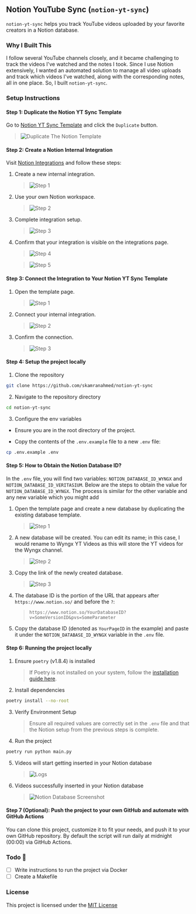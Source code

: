 ## Notion YouTube Sync (`notion-yt-sync`)
`notion-yt-sync` helps you track YouTube videos uploaded by your favorite creators in a Notion database.

### Why I Built This
I follow several YouTube channels closely, and it became challenging to track the videos I've watched and the notes I took. Since I use Notion extensively, I wanted an automated solution to manage all video uploads and track which videos I've watched, along with the corresponding notes, all in one place. So, I built `notion-yt-sync`.

### Setup Instructions

#### Step 1: Duplicate the Notion YT Sync Template
Go to [Notion YT Sync Template](https://superb-house-4a4.notion.site/Notion-YT-Sync-Template-124a0c220c5280b08cf8ec5a981a2ad8) and click the `Duplicate` button.

> ![Duplicate The Notion Template](./assets/images/duplicate-notion-yt-sync-template.png)

#### Step 2: Create a Notion Internal Integration
Visit [Notion Integrations](https://www.notion.so/profile/integrations) and follow these steps:

1. Create a new internal integration.
    > ![Step 1](./assets/images/creating-internal-integration-step-1.png)

2. Use your own Notion workspace.
   > ![Step 2](./assets/images/creating-internal-integration-step-2.png)

3. Complete integration setup.
   > ![Step 3](./assets/images/creating-internal-integration-step-3.png)

4. Confirm that your integration is visible on the integrations page.
   > ![Step 4](./assets/images/creating-internal-integration-step-4.png)
   
   > ![Step 5](./assets/images/creating-internal-integration-step-5.png)

#### Step 3: Connect the Integration to Your Notion YT Sync Template

1. Open the template page.
   > ![Step 1](./assets/images/connect-internal-integration-with-page-step-1.png)

2. Connect your internal integration.
   > ![Step 2](./assets/images/connect-internal-integration-with-page-step-2.png)

3. Confirm the connection.
   > ![Step 3](./assets/images/connect-internal-integration-with-page-step-3.png)

#### Step 4: Setup the project locally

1. Clone the repository
```bash
git clone https://github.com/skamranahmed/notion-yt-sync
```

2. Navigate to the repository directory
```bash
cd notion-yt-sync
```

3. Configure the env variables
- Ensure you are in the root directory of the project.

- Copy the contents of the `.env.example` file to a new `.env` file:
```bash
cp .env.example .env
```

#### Step 5: How to Obtain the Notion Database ID?

In the `.env` file, you will find two variables: `NOTION_DATABASE_ID_WYNGX` and `NOTION_DATABASE_ID_VERITASIUM`. Below are the steps to obtain the value for `NOTION_DATABASE_ID_WYNGX`. The process is similar for the other variable and any new variable which you might add

1. Open the template page and create a new database by duplicating the existing database template.
   > ![Step 1](./assets/images/duplicate-existing-database.png)

2. A new database will be created. You can edit its name; in this case, I would rename to Wyngx YT Videos as this will store the YT videos for the Wyngx channel.
   > ![Step 2](./assets/images/rename-the-new-database.png)

3. Copy the link of the newly created database.
   > ![Step 3](./assets/images/copy-the-link-of-the-new-database.png)

4. The database ID is the portion of the URL that appears after `https://www.notion.so/` and before the `?`:
   > `https://www.notion.so/YourDatabaseID?v=SomeVersionID&pvs=SomeParameter`

5. Copy the database ID (denoted as `YourPageID` in the example) and paste it under the `NOTION_DATABASE_ID_WYNGX` variable in the `.env` file.

#### Step 6: Running the project locally

1. Ensure `poetry` (v1.8.4) is installed 
   > If Poetry is not installed on your system, follow the [installation guide here](https://python-poetry.org/docs/#installation).

2. Install dependencies 
```bash
poetry install --no-root
```

3. Verify Environment Setup
   > Ensure all required values are correctly set in the `.env` file and that the Notion setup from the previous steps is complete.

4. Run the project
```bash
poetry run python main.py
```

5. Videos will start getting inserted in your Notion database
   > ![Logs](./assets/images/logs.png)

6. Videos successfully inserted in your Notion database
   > ![Notion Database Screenshot](./assets/images/notion-datbase-screenshot.png)

#### Step 7 (Optional): Push the project to your own GitHub and automate with GitHub Actions

You can clone this project, customize it to fit your needs, and push it to your own GitHub repository. By default the script will run daily at midnight (00:00) via GitHub Actions.

### Todo 📝

- [ ] Write instructions to run the project via Docker
- [ ] Create a Makefile

### License

This project is licensed under the [MIT License](https://choosealicense.com/licenses/mit/)
